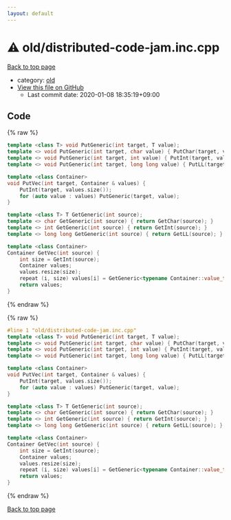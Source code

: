 ```yaml
---
layout: default
---
```


<!-- mathjax config similar to math.stackexchange -->
<script type="text/javascript" async
  src="https://cdnjs.cloudflare.com/ajax/libs/mathjax/2.7.5/MathJax.js?config=TeX-MML-AM_CHTML">
</script>
<script type="text/x-mathjax-config">
  MathJax.Hub.Config({
    TeX: { equationNumbers: { autoNumber: "AMS" }},
    tex2jax: {
      inlineMath: [ ['$','$'] ],
      processEscapes: true
    },
    "HTML-CSS": { matchFontHeight: false },
    displayAlign: "left",
    displayIndent: "2em"
  });
</script>

<script type="text/javascript" src="https://cdnjs.cloudflare.com/ajax/libs/jquery/3.4.1/jquery.min.js"></script>
<script src="https://cdn.jsdelivr.net/npm/jquery-balloon-js@1.1.2/jquery.balloon.min.js" integrity="sha256-ZEYs9VrgAeNuPvs15E39OsyOJaIkXEEt10fzxJ20+2I=" crossorigin="anonymous"></script>
<script type="text/javascript" src="../../assets/js/copy-button.js"></script>
<link rel="stylesheet" href="../../assets/css/copy-button.css" />


# :warning: old/distributed-code-jam.inc.cpp

<a href="../../index.html">Back to top page</a>

* category: <a href="../../index.html#149603e6c03516362a8da23f624db945">old</a>
* <a href="{{ site.github.repository_url }}/blob/master/old/distributed-code-jam.inc.cpp">View this file on GitHub</a>
    - Last commit date: 2020-01-08 18:35:19+09:00




## Code

<a id="unbundled"></a>
{% raw %}
```cpp
template <class T> void PutGeneric(int target, T value);
template <> void PutGeneric(int target, char value) { PutChar(target, value); }
template <> void PutGeneric(int target, int value) { PutInt(target, value); }
template <> void PutGeneric(int target, long long value) { PutLL(target, value); }

template <class Container>
void PutVec(int target, Container & values) {
    PutInt(target, values.size());
    for (auto value : values) PutGeneric(target, value);
}

template <class T> T GetGeneric(int source);
template <> char GetGeneric(int source) { return GetChar(source); }
template <> int GetGeneric(int source) { return GetInt(source); }
template <> long long GetGeneric(int source) { return GetLL(source); }

template <class Container>
Container GetVec(int source) {
    int size = GetInt(source);
    Container values;
    values.resize(size);
    repeat (i, size) values[i] = GetGeneric<typename Container::value_type>(source);
    return values;
}

```
{% endraw %}

<a id="bundled"></a>
{% raw %}
```cpp
#line 1 "old/distributed-code-jam.inc.cpp"
template <class T> void PutGeneric(int target, T value);
template <> void PutGeneric(int target, char value) { PutChar(target, value); }
template <> void PutGeneric(int target, int value) { PutInt(target, value); }
template <> void PutGeneric(int target, long long value) { PutLL(target, value); }

template <class Container>
void PutVec(int target, Container & values) {
    PutInt(target, values.size());
    for (auto value : values) PutGeneric(target, value);
}

template <class T> T GetGeneric(int source);
template <> char GetGeneric(int source) { return GetChar(source); }
template <> int GetGeneric(int source) { return GetInt(source); }
template <> long long GetGeneric(int source) { return GetLL(source); }

template <class Container>
Container GetVec(int source) {
    int size = GetInt(source);
    Container values;
    values.resize(size);
    repeat (i, size) values[i] = GetGeneric<typename Container::value_type>(source);
    return values;
}

```
{% endraw %}

<a href="../../index.html">Back to top page</a>

